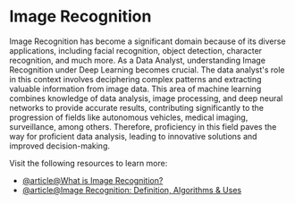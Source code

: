 # Image Recognition

Image Recognition has become a significant domain because of its diverse applications, including facial recognition, object detection, character recognition, and much more. As a Data Analyst, understanding Image Recognition under Deep Learning becomes crucial. The data analyst's role in this context involves deciphering complex patterns and extracting valuable information from image data. This area of machine learning combines knowledge of data analysis, image processing, and deep neural networks to provide accurate results, contributing significantly to the progression of fields like autonomous vehicles, medical imaging, surveillance, among others. Therefore, proficiency in this field paves the way for proficient data analysis, leading to innovative solutions and improved decision-making.

Visit the following resources to learn more:

- [@article@What is Image Recognition?](https://www.techtarget.com/searchenterpriseai/definition/image-recognition)
- [@article@Image Recognition: Definition, Algorithms & Uses](https://www.v7labs.com/blog/image-recognition-guide)